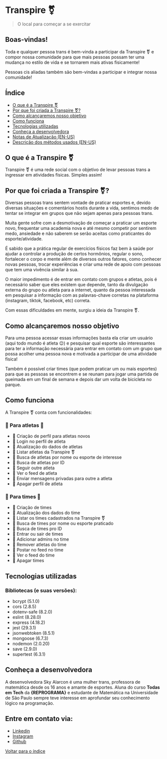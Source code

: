 # Transpire :transgender_symbol:
>O local para começar a se exercitar 

## Boas-vindas!
Toda e qualquer pessoa trans é bem-vinda a participar da Transpire :transgender_symbol:
e compor nossa comunidade para que mais pessoas possam ter uma
mudança no estilo de vida e se tornarem mais ativas fisicamente!

Pessoas cis aliadas também são bem-vindas a participar e integrar nossa comunidade!

##  Índice

- [O que é a Transpire :transgender_symbol:](https://github.com/SkyAlarcon/Transpire#o-que-%C3%A9-a-transpire-transgender_symbol)
- [Por que foi criada a Transpire :transgender_symbol:?](https://github.com/SkyAlarcon/Transpire#por-que-foi-criada-a-transpire-transgender_symbol)
- [Como alcançaremos nosso objetivo](https://github.com/SkyAlarcon/Transpire#como-alcan%C3%A7aremos-nosso-objetivo)
- [Como funciona](https://github.com/SkyAlarcon/Transpire#como-funciona)
- [Tecnologias utilizadas](https://github.com/SkyAlarcon/Transpire#tecnologias-utilizadas)
- [Conheça a desenvolvedora](https://github.com/SkyAlarcon/Transpire#conhe%C3%A7a-a-desenvolvedora)
- [Notas de Atualização (EN-US)](https://github.com/SkyAlarcon/Transpire/blob/main/Patch-Note.md)
- [Descrição dos métodos usados (EN-US)](https://github.com/SkyAlarcon/Transpire/blob/main/Methods.md)


## O que é a Transpire :transgender_symbol:
Transpire :transgender_symbol: é uma rede social com o objetivo de levar pessoas trans
a ingressar em atividades físicas.
Simples assim!


## Por que foi criada a Transpire :transgender_symbol:?
Diversas pessoas trans sentem vontade de praticar esportes e,
devido diversas situações e comentários hostis durante a vida,
sentimos medo de tentar se integrar em grupos que não sejam
apenas para pessoas trans.

Muita gente sofre com a desmotivação de começar a praticar um
esporte novo, frequentar uma academia nova e até mesmo competir
por sentirem medo, ansiedade e não saberem se serão aceitas como
praticantes do esporte/atividade.

É sabido que a prática regular de exercícios físicos faz bem à
saúde por ajudar a controlar a produção de certos hormônios, 
regular o sono, fortalecer o corpo e mente além de diversos 
outros fatores, como conhecer novas pessoas, trocar experiências
e criar uma rede de apoio com pessoas que tem uma vivência
similar à sua.

O maior impedimento é de entrar em contato com grupos e atletas, 
pois é necessário saber que eles existem que depende, tanto da 
divulgação externa do grupo ou atleta para a internet, quanto da 
pessoa interessada em pesquisar a informação com as palavras-chave corretas na plataforma (instagram, tiktok, facebook, etc) correta.

Com essas dificuldades em mente, surgiu a ideia da Transpire :transgender_symbol:.


## Como alcançaremos nosso objetivo
Para uma pessoa acessar essas informações basta ela criar um
usuário (aqui todo mundo é atleta :wink:) e pesquisar qual
esporte são interessantes para ter a informação necessária
para entrar em contato com um grupo que possa acolher uma
pessoa nova e motivada a participar de uma atividade física!

Também é possível criar times (que podem praticar um ou mais
esportes) para que as pessoas se encontrem e se reunam para
jogar uma partida de queimada em um final de semana e depois
dar um volta de bicicleta no parque.


## Como funciona
A Transpire :transgender_symbol: conta com funcionalidades:

### :1st_place_medal: Para atletas :1st_place_medal:
* :pushpin: Criação de perfil para atletas novos
* :pushpin: Login no perfil de atleta
* :pushpin: Atualização do dados de atletas
* :pushpin: Listar atletas da Transpire :transgender_symbol:
* :pushpin: Busca de atletas por nome ou esporte de interesse
* :pushpin: Busca de atletas por ID
* :pushpin: Seguir outre atleta
* :pushpin: Ver o feed de atleta
* :pushpin: Enviar mensagens privadas para outre a atleta
* :pushpin: Apagar perfil de atleta

### :medal_sports: Para times :medal_sports:
* :pushpin: Criação de times
* :pushpin: Atualização dos dados do time
* :pushpin: Listar os times cadastrados na Transpire :transgender_symbol:
* :pushpin: Busca de times por nome ou esporte praticado
* :pushpin: Busca de times pro ID
* :pushpin: Entrar ou sair de times
* :pushpin: Adicionar admins no time
* :pushpin: Remover atletas do time
* :pushpin: Postar no feed no time
* :pushpin: Ver o feed do time
* :pushpin: Apagar times


## Tecnologias utilizadas
### Bibliotecas (e suas versões):
- bcrypt (5.1.0)
- cors (2.8.5)
- dotenv-safe (8.2.0)
- eslint (8.28.0)
- express (4.18.2)
- jest (29.3.1)
- jsonwebtoken (8.5.1)
- mongoose (6.7.3)
- nodemon (2.0.20)
- save (2.9.0)
- supertest (6.3.1)


## Conheça a desenvolvedora
A desenvolvedora Sky Alarcon é uma mulher trans, professora de matemática desde os 16 anos e amante de esportes. Aluna do curso **Todas em Tech** da **{REPROGRAMA}** e estudante de Matemática na Universidade de São Paulo sempre teve interesse em aprofundar seu conhecimento lógico na programação.

## Entre em contato via:
- [Linkedin](linkedin.com/in/skyalarcon/)
- [Instagram](https://www.instagram.com/_skydoceu/?hl=pt-br)
- [Github](https://github.com/SkyAlarcon)

[Voltar para o índice](https://github.com/SkyAlarcon/Transpire#%C3%ADndice)